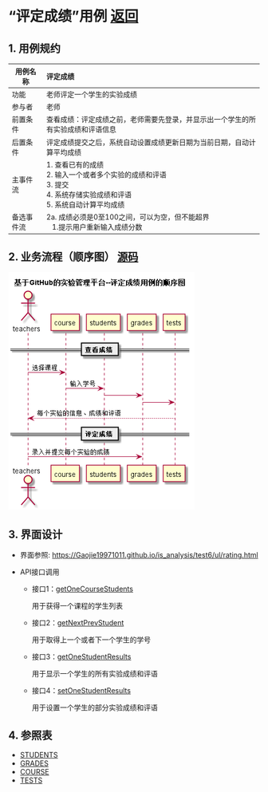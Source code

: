 ﻿<!-- markdownlint-disable MD033-->
<!-- 禁止MD033类型的警告 https://www.npmjs.com/package/markdownlint -->

# “评定成绩”用例 [返回](../README.md)
## 1. 用例规约

|用例名称|评定成绩|
|-------|:-------------|
|功能|老师评定一个学生的实验成绩|
|参与者|老师|
|前置条件|查看成绩：评定成绩之前，老师需要先登录，并显示出一个学生的所有实验成绩和评语信息|
|后置条件| 评定成绩提交之后，系统自动设置成绩更新日期为当前日期，自动计算平均成绩|
|主事件流| 1. 查看已有的成绩 <br/> 2. 输入一个或者多个实验的成绩和评语  <br/> 3. 提交  <br/> 4. 系统存储实验成绩和评语<br/> 5. 系统自动计算平均成绩|
|备选事件流|2a. 成绩必须是0至100之间，可以为空，但不能超界 <br/>&nbsp;&nbsp; 1.提示用户重新输入成绩分数|


## 2. 业务流程（顺序图） [源码](../src/sequence评定成绩.puml)
![sequence1](../sequence评定成绩.png) 

    
## 3. 界面设计
- 界面参照: https://Gaojie19971011.github.io/is_analysis/test6/ul/rating.html

- API接口调用
    - 接口1：[getOneCourseStudents](../接口/getOneCourseStudents.md)
        
        用于获得一个课程的学生列表

    - 接口2：[getNextPrevStudent](../接口/getNextPrevStudent.md)
        
        用于取得上一个或者下一个学生的学号
        
    - 接口3：[getOneStudentResults](../接口/getOneStudentResults.md)
        
        用于显示一个学生的所有实验成绩和评语
         
    - 接口4：[setOneStudentResults](../接口/setOneStudentResults.md)
    
        用于设置一个学生的部分实验成绩和评语
    

   
## 4. 参照表

- [STUDENTS](../数据库设计.md/#STUDENTS)
- [GRADES](../数据库设计.md/#GRADES)
- [COURSE](../数据库设计.md/#COURSE)
- [TESTS](../数据库设计.md/#TESTS)



